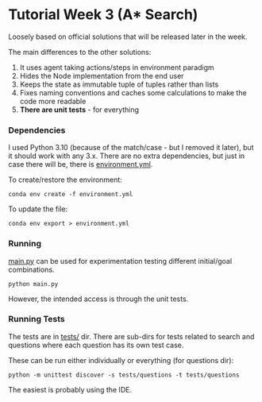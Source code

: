 # Tutorial Week 3 (A* Search)

Loosely based on official solutions that will be released later in the week.

The main differences to the other solutions:

1) It uses agent taking actions/steps in environment paradigm
2) Hides the Node implementation from the end user
3) Keeps the state as immutable tuple of tuples rather than lists
4) Fixes naming conventions and caches some calculations to make the code more readable
5) __There are unit tests__ - for everything

### Dependencies
I used Python 3.10 (because of the match/case - but I removed it later), but it should work with any 3.x.
There are no extra dependencies, but just in case there will be, there is [environment.yml](environment.yml).

To create/restore the environment:

    conda env create -f environment.yml

To update the file:

    conda env export > environment.yml


### Running
[main.py](main.py) can be used for experimentation testing different initial/goal combinations.

    python main.py

However, the intended access is through the unit tests.

### Running Tests
The tests are in [tests/](tests/) dir.
There are sub-dirs for tests related to search and questions where each question has its own test case. 

These can be run either individually or everything (for questions dir):

    python -m unittest discover -s tests/questions -t tests/questions

The easiest is probably using the IDE. 